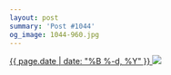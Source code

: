 ```yaml
---
layout: post
summary: 'Post #1044'
og_image: 1044-960.jpg
---
```


<p>
 <time>
  <a href="/1044">
   {{ page.date | date: "%B %-d, %Y" }}
  </a>
 </time>
 <a href="/1044">
  <img data-taken="12/4/2019" sizes="(min-width: 700px) 50vw, calc(100vw - 2rem)" src="{{ site.assets_url }}/1044-480.jpg" srcset="{{ site.assets_url }}/1044-240.jpg 240w, {{ site.assets_url }}/1044-480.jpg 480w, {{ site.assets_url }}/1044-720.jpg 720w, {{ site.assets_url }}/1044-960.jpg 960w"/>
 </a>
</p>
